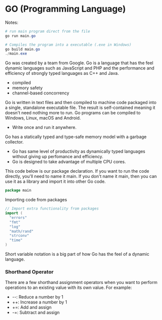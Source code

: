 # GO (Programming Language)

Notes:

```PowerShell
# run main program direct from the file
go run main.go

# Compiles the program into a executable (.exe in Windows)
go build main.go
./main.exe
```

Go was created by a team from Google. Go is a language that has the feel dynamic languages such as JavaScript and PHP and the performance and efficiency of strongly typed languages as C++ and Java.

- compiled
- memory safety
- channel-based concorrency

Go is written in text files and then compiled to machine code packaged into a single, standalone executable file. The result is self-contained meaning it doesn't need nothing more to run. Go programs can be compiled to Windows, Linux, macOS and Android.
- Write once and run it anywhere.

Go has a statically typed and type-safe memory model with a garbage collector.
- Go has same level of productivity as dynamically typed languages without giving up perfomance and efficiency.
- Go is designed to take advantage of multiple CPU cores.

This code below is our package declaration. If you want to run the code directly, you'll need to name it main. If you don't name it main, then you can use it as a library and import it into other Go code.

```Go
package main
```

Importing code from packages
```Go
// Import extra functionality from packages
import (
  "errors"
  "fmt"
  "log"
  "math/rand"
  "strconv"
  "time"
)
```

Short variable notation is a big part of how Go has the feel of a dynamic language.

### Shorthand Operator
There are a few shorthand assignment operators when you want to perform operations to an existing value with its own value. For example:

- --: Reduce a number by 1
- ++: Increase a number by 1
- +=: Add and assign
- -=: Subtract and assign